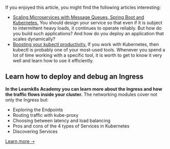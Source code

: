 If you enjoyed this article, you might find the following articles interesting:

- [Scaling Microservices with Message Queues, Spring Boot and Kubernetes.](/blog/scaling-spring-boot-microservices) You should design your service so that even if it is subject to intermittent heavy loads, it continues to operate reliably. But how do you build such applications? And how do you deploy an application that scales dynamically?
- [Boosting your kubectl productivity.](/blog/kubectl-productivity) If you work with Kubernetes, then kubectl is probably one of your most-used tools. Whenever you spend a lot of time working with a specific tool, it is worth to get to know it very well and learn how to use it efficiently.

## Learn how to deploy and debug an Ingress

**In the Learnk8s Academy you can learn more about the Ingress and how the traffic flows inside your cluster.** The networking modules cover not only the Ingress but:

- Exploring the Endpoints
- Routing traffic with kube-proxy
- Choosing between latency and load balancing
- Pros and cons of the 4 types of Services in Kubernetes
- Discovering Services

[Learn more ⇢](/academy)
